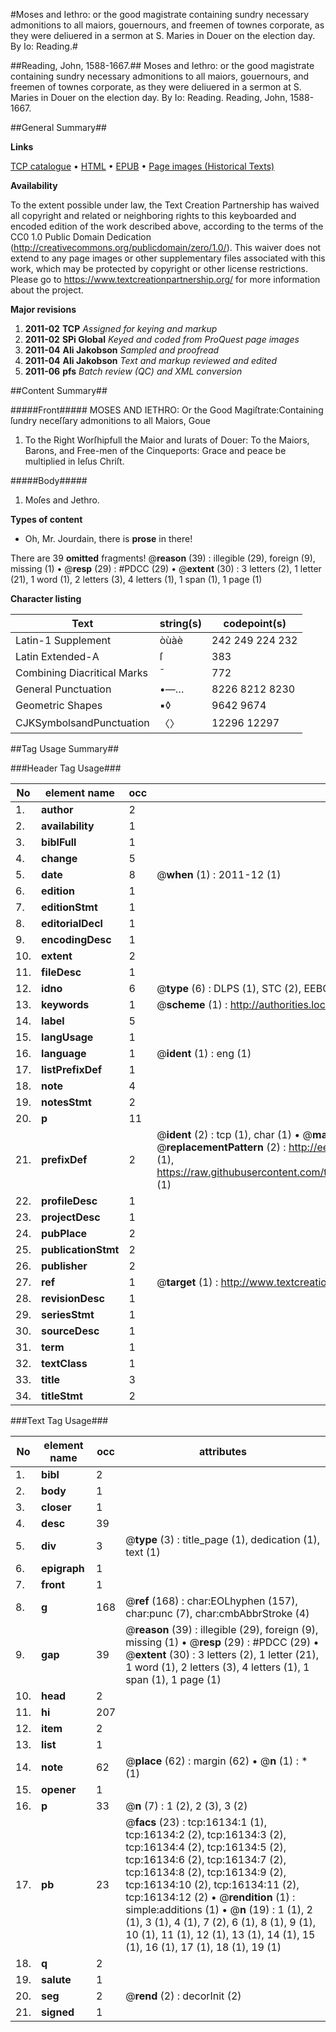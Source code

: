 #Moses and Iethro: or the good magistrate containing sundry necessary admonitions to all maiors, gouernours, and freemen of townes corporate, as they were deliuered in a sermon at S. Maries in Douer on the election day. By Io: Reading.#

##Reading, John, 1588-1667.##
Moses and Iethro: or the good magistrate containing sundry necessary admonitions to all maiors, gouernours, and freemen of townes corporate, as they were deliuered in a sermon at S. Maries in Douer on the election day. By Io: Reading.
Reading, John, 1588-1667.

##General Summary##

**Links**

[TCP catalogue](http://www.ota.ox.ac.uk/tcp/)  • 
[HTML](http://tei.it.ox.ac.uk/tcp/Texts-HTML/free/A10/A10515.html)  • 
[EPUB](http://tei.it.ox.ac.uk/tcp/Texts-EPUB/free/A10/A10515.epub) • 
[Page images (Historical Texts)](https://historicaltexts.jisc.ac.uk/eebo-99850898e)

**Availability**

To the extent possible under law, the Text Creation Partnership has waived all copyright and related or neighboring rights to this keyboarded and encoded edition of the work described above, according to the terms of the CC0 1.0 Public Domain Dedication (http://creativecommons.org/publicdomain/zero/1.0/). This waiver does not extend to any page images or other supplementary files associated with this work, which may be protected by copyright or other license restrictions. Please go to https://www.textcreationpartnership.org/ for more information about the project.

**Major revisions**

1. __2011-02__ __TCP__ *Assigned for keying and markup*
1. __2011-02__ __SPi Global__ *Keyed and coded from ProQuest page images*
1. __2011-04__ __Ali Jakobson__ *Sampled and proofread*
1. __2011-04__ __Ali Jakobson__ *Text and markup reviewed and edited*
1. __2011-06__ __pfs__ *Batch review (QC) and XML conversion*

##Content Summary##

#####Front#####
MOSES AND IETHRO: Or the Good Magiſtrate:Containing ſundry neceſſary admonitions to all Maiors, Goue
1. To the Right Worſhipfull the Maior and Iurats of Douer: To the Maiors, Barons, and Free-men of the Cinqueports: Grace and peace be multiplied in Ieſus Chriſt.

#####Body#####

1. Moſes and Jethro.

**Types of content**

  * Oh, Mr. Jourdain, there is **prose** in there!

There are 39 **omitted** fragments! 
 @__reason__ (39) : illegible (29), foreign (9), missing (1)  •  @__resp__ (29) : #PDCC (29)  •  @__extent__ (30) : 3 letters (2), 1 letter (21), 1 word (1), 2 letters (3), 4 letters (1), 1 span (1), 1 page (1)

**Character listing**


|Text|string(s)|codepoint(s)|
|---|---|---|
|Latin-1 Supplement|òùàè|242 249 224 232|
|Latin Extended-A|ſ|383|
|Combining             Diacritical Marks|̄|772|
|General Punctuation|•—…|8226 8212 8230|
|Geometric Shapes|▪◊|9642 9674|
|CJKSymbolsandPunctuation|〈〉|12296 12297|

##Tag Usage Summary##

###Header Tag Usage###

|No|element name|occ|attributes|
|---|---|---|---|
|1.|__author__|2||
|2.|__availability__|1||
|3.|__biblFull__|1||
|4.|__change__|5||
|5.|__date__|8| @__when__ (1) : 2011-12 (1)|
|6.|__edition__|1||
|7.|__editionStmt__|1||
|8.|__editorialDecl__|1||
|9.|__encodingDesc__|1||
|10.|__extent__|2||
|11.|__fileDesc__|1||
|12.|__idno__|6| @__type__ (6) : DLPS (1), STC (2), EEBO-CITATION (1), PROQUEST (1), VID (1)|
|13.|__keywords__|1| @__scheme__ (1) : http://authorities.loc.gov/ (1)|
|14.|__label__|5||
|15.|__langUsage__|1||
|16.|__language__|1| @__ident__ (1) : eng (1)|
|17.|__listPrefixDef__|1||
|18.|__note__|4||
|19.|__notesStmt__|2||
|20.|__p__|11||
|21.|__prefixDef__|2| @__ident__ (2) : tcp (1), char (1)  •  @__matchPattern__ (2) : ([0-9\-]+):([0-9IVX]+) (1), (.+) (1)  •  @__replacementPattern__ (2) : http://eebo.chadwyck.com/downloadtiff?vid=$1&page=$2 (1), https://raw.githubusercontent.com/textcreationpartnership/Texts/master/tcpchars.xml#$1 (1)|
|22.|__profileDesc__|1||
|23.|__projectDesc__|1||
|24.|__pubPlace__|2||
|25.|__publicationStmt__|2||
|26.|__publisher__|2||
|27.|__ref__|1| @__target__ (1) : http://www.textcreationpartnership.org/docs/. (1)|
|28.|__revisionDesc__|1||
|29.|__seriesStmt__|1||
|30.|__sourceDesc__|1||
|31.|__term__|1||
|32.|__textClass__|1||
|33.|__title__|3||
|34.|__titleStmt__|2||


###Text Tag Usage###

|No|element name|occ|attributes|
|---|---|---|---|
|1.|__bibl__|2||
|2.|__body__|1||
|3.|__closer__|1||
|4.|__desc__|39||
|5.|__div__|3| @__type__ (3) : title_page (1), dedication (1), text (1)|
|6.|__epigraph__|1||
|7.|__front__|1||
|8.|__g__|168| @__ref__ (168) : char:EOLhyphen (157), char:punc (7), char:cmbAbbrStroke (4)|
|9.|__gap__|39| @__reason__ (39) : illegible (29), foreign (9), missing (1)  •  @__resp__ (29) : #PDCC (29)  •  @__extent__ (30) : 3 letters (2), 1 letter (21), 1 word (1), 2 letters (3), 4 letters (1), 1 span (1), 1 page (1)|
|10.|__head__|2||
|11.|__hi__|207||
|12.|__item__|2||
|13.|__list__|1||
|14.|__note__|62| @__place__ (62) : margin (62)  •  @__n__ (1) : * (1)|
|15.|__opener__|1||
|16.|__p__|33| @__n__ (7) : 1 (2), 2 (3), 3 (2)|
|17.|__pb__|23| @__facs__ (23) : tcp:16134:1 (1), tcp:16134:2 (2), tcp:16134:3 (2), tcp:16134:4 (2), tcp:16134:5 (2), tcp:16134:6 (2), tcp:16134:7 (2), tcp:16134:8 (2), tcp:16134:9 (2), tcp:16134:10 (2), tcp:16134:11 (2), tcp:16134:12 (2)  •  @__rendition__ (1) : simple:additions (1)  •  @__n__ (19) : 1 (1), 2 (1), 3 (1), 4 (1), 7 (2), 6 (1), 8 (1), 9 (1), 10 (1), 11 (1), 12 (1), 13 (1), 14 (1), 15 (1), 16 (1), 17 (1), 18 (1), 19 (1)|
|18.|__q__|2||
|19.|__salute__|1||
|20.|__seg__|2| @__rend__ (2) : decorInit (2)|
|21.|__signed__|1||
